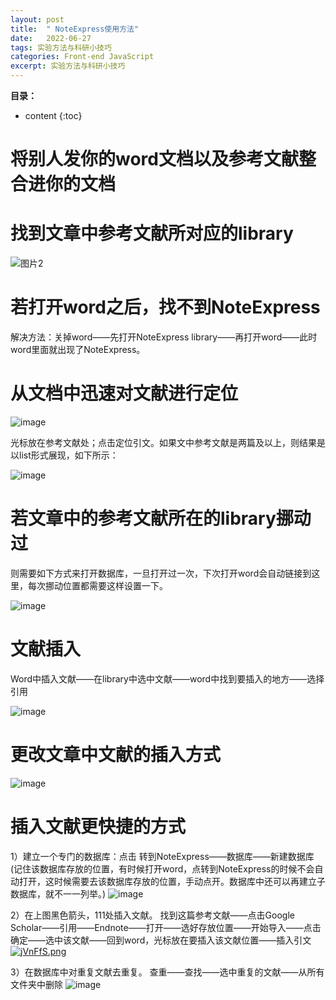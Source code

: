 ```yaml
---
layout: post
title:  " NoteExpress使用方法"
date:   2022-06-27
tags: 实验方法与科研小技巧
categories: Front-end JavaScript
excerpt: 实验方法与科研小技巧
---
```



**目录：**

* content
{:toc}

# 将别人发你的word文档以及参考文献整合进你的文档





# 找到文章中参考文献所对应的library

![图片2](https://user-images.githubusercontent.com/61654690/221338814-bdff4f39-b0c5-46d6-b8aa-f3ac392fab7f.png)

# 若打开word之后，找不到NoteExpress

解决方法：关掉word——先打开NoteExpress library——再打开word——此时word里面就出现了NoteExpress。

# 从文档中迅速对文献进行定位

![image](https://user-images.githubusercontent.com/61654690/221338982-c4113e78-c34b-4fbe-ac75-752728285993.png)

光标放在参考文献处；点击定位引文。如果文中参考文献是两篇及以上，则结果是以list形式展现，如下所示：

![image](https://user-images.githubusercontent.com/61654690/221339018-e748934d-91ba-4a50-b41d-c9983cdb3427.png)

# 若文章中的参考文献所在的library挪动过

则需要如下方式来打开数据库，一旦打开过一次，下次打开word会自动链接到这里，每次挪动位置都需要这样设置一下。

![image](https://user-images.githubusercontent.com/61654690/221339530-d5050049-3098-44e5-a180-ff40b04c8bea.png)

# 文献插入

Word中插入文献——在library中选中文献——word中找到要插入的地方——选择引用

![image](https://user-images.githubusercontent.com/61654690/221339605-f5dd6ce6-aba4-41ef-90b7-83b4adaa7894.png)

# 更改文章中文献的插入方式

![image](https://user-images.githubusercontent.com/61654690/221339641-f178fd86-4aa5-4efc-ad15-00d1b7ee2911.png)



# 插入文献更快捷的方式

1）建立一个专门的数据库：点击 转到NoteExpress——数据库——新建数据库(记住该数据库存放的位置，有时候打开word，点转到NoteExpress的时候不会自动打开，这时候需要去该数据库存放的位置，手动点开。数据库中还可以再建立子数据库，就不一一列举。)
![image](https://user-images.githubusercontent.com/61654690/175877567-83bbfb53-6be9-4609-8eba-37a2cdf4a3c4.png)

2）在上图黑色箭头，111处插入文献。
找到这篇参考文献——点击Google Scholar——引用——Endnote——打开——选好存放位置——开始导入——点击确定——选中该文献——回到word，光标放在要插入该文献位置——插入引文
[![jVnFfS.png](https://s1.ax1x.com/2022/06/27/jVnFfS.png)](https://imgtu.com/i/jVnFfS)




3）在数据库中对重复文献去重复。
查重——查找——选中重复的文献——从所有文件夹中删除
![image](https://user-images.githubusercontent.com/61654690/175879090-de084164-cb3b-4188-801e-3bf5360af4ea.png)







